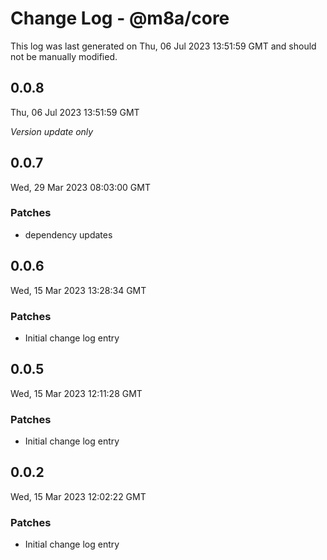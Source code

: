 # Change Log - @m8a/core

This log was last generated on Thu, 06 Jul 2023 13:51:59 GMT and should not be manually modified.

## 0.0.8
Thu, 06 Jul 2023 13:51:59 GMT

_Version update only_

## 0.0.7
Wed, 29 Mar 2023 08:03:00 GMT

### Patches

- dependency updates

## 0.0.6
Wed, 15 Mar 2023 13:28:34 GMT

### Patches

- Initial change log entry

## 0.0.5
Wed, 15 Mar 2023 12:11:28 GMT

### Patches

- Initial change log entry

## 0.0.2
Wed, 15 Mar 2023 12:02:22 GMT

### Patches

- Initial change log entry

